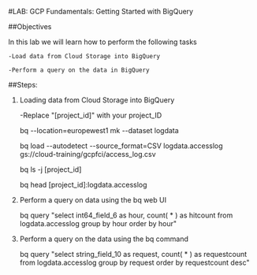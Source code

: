 #LAB: GCP Fundamentals: Getting Started with BigQuery

##Objectives

In this lab we will learn how to perform the following tasks

	-Load data from Cloud Storage into BigQuery
	
	-Perform a query on the data in BigQuery

##Steps:

1.	Loading data from Cloud Storage into BigQuery
	
	-Replace "[project_id]" with your project_ID
	
	bq --location=europewest1 mk --dataset logdata

	bq load --autodetect --source_format=CSV logdata.accesslog gs://cloud-training/gcpfci/access_log.csv

	bq ls -j [project_id]

	bq head [project_id]:logdata.accesslog

2. Perform a query on data using the bq web UI

	bq query "select int64_field_6 as hour, count( * ) as hitcount from logdata.accesslog group by hour order by hour"




3. Perform a query on the data using the bq command

	bq query "select string_field_10 as request, count( * ) as requestcount from logdata.accesslog group by request order by requestcount desc" 


